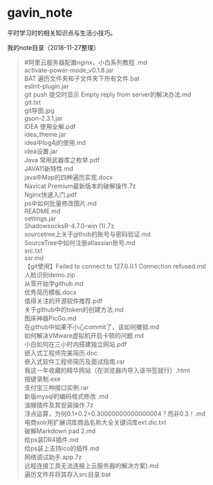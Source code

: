 # gavin_note
平时学习时的相关知识点与生活小技巧。



我的note目录（2018-11-27整理）

>#阿里云服务器配置nginx，小白系列教程  .md  
>activate-power-mode_v0.1.8.jar  
>BAT 遍历文件夹和子文件夹下所有文件.bat  
>eslint-plugin.jar  
>git push 提交时显示 Empty reply from server的解决办法.md  
>git.txt  
>git导图.jpg  
>gson-2.3.1.jar  
>IDEA 使用全解.pdf  
>idea_theme.jar  
>idea中log4j的使用.md  
>idea设置.jar  
>Java 常用武器库之枚举.pdf  
>JAVA11新特性.md  
>java中Map的四种遍历实现.docx  
>Navicat Premium最新版本的破解操作.7z   
>Nginx快速入门.pdf  
>ps中如何批量修改图片.md  
>README.md  
>settings.jar  
>ShadowsocksR-4.7.0-win (1).7z  
>sourcetree上关于github的账号与密码验证.md  
>SourceTree中如何注册atlassian账号.md  
>src.txt  
>ssr.md  
>【git使用】Failed to connect to 127.0.0.1 Connection refused.md  
>人脸识别demo.zip  
>从零开始学github.md  
>优秀简历模板.docx  
>值得关注的开源软件推荐.pdf  
>关于github中的token的创建方法.md  
>图床神器PicGo.md  
>在github中如果不小心commit了，该如何撤销.md  
>如何解决VMware虚拟机开启卡顿的问题.md  
>小白如何在三小时内搭建独立网站.pdf  
>嵌入式工程师完美简历.doc  
>嵌入式软件工程师简历及面试指南.rar  
>我这一年收藏的精华网站（在浏览器内导入该书签就行）.html  
>按键录制.exe  
>支付宝三种接口实例.rar  
>新版mysql的编码格式修改 .md  
>油猴插件及其安装操作.7z  
>浮点运算，为何0.1+0.2=0.30000000000000004？而非0.3！.md  
>电商solr用扩展词库商品名称大全关键词库ext.dic.txt  
>破解Markdown pad 2.md  
>给ps装DR4插件.md  
>给ps装上支持ico的插件.md  
>网络调试助手.app.7z  
>远程连接工具无法连接上云服务器的解决方案).md  
>遍历文件并将其存入src目录.bat  


